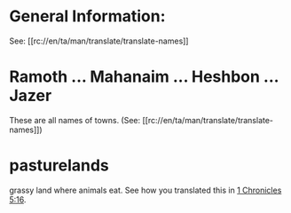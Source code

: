 # General Information:

See: [[rc://en/ta/man/translate/translate-names]]

# Ramoth ... Mahanaim ... Heshbon ... Jazer

These are all names of towns. (See: [[rc://en/ta/man/translate/translate-names]])

# pasturelands

grassy land where animals eat. See how you translated this in [1 Chronicles 5:16](../05/16.md).